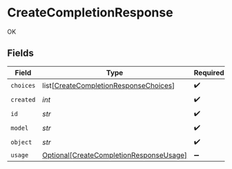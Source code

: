 # CreateCompletionResponse

OK


## Fields

| Field                                                                                           | Type                                                                                            | Required                                                                                        | Description                                                                                     |
| ----------------------------------------------------------------------------------------------- | ----------------------------------------------------------------------------------------------- | ----------------------------------------------------------------------------------------------- | ----------------------------------------------------------------------------------------------- |
| `choices`                                                                                       | list[[CreateCompletionResponseChoices](../../models/shared/createcompletionresponsechoices.md)] | :heavy_check_mark:                                                                              | N/A                                                                                             |
| `created`                                                                                       | *int*                                                                                           | :heavy_check_mark:                                                                              | N/A                                                                                             |
| `id`                                                                                            | *str*                                                                                           | :heavy_check_mark:                                                                              | N/A                                                                                             |
| `model`                                                                                         | *str*                                                                                           | :heavy_check_mark:                                                                              | N/A                                                                                             |
| `object`                                                                                        | *str*                                                                                           | :heavy_check_mark:                                                                              | N/A                                                                                             |
| `usage`                                                                                         | [Optional[CreateCompletionResponseUsage]](../../models/shared/createcompletionresponseusage.md) | :heavy_minus_sign:                                                                              | N/A                                                                                             |